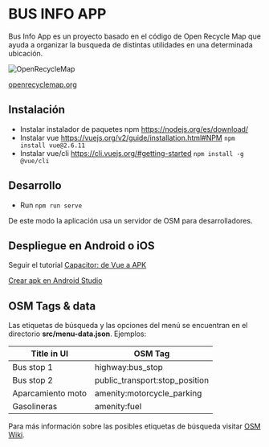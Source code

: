# BUS INFO APP

Bus Info App es un proyecto basado en el código de Open Recycle Map que ayuda a organizar la busqueda de distintas utilidades en una determinada ubicación.

![OpenRecycleMap](https://raw.githubusercontent.com/meta-systems/openrecyclemap/master/public/android-chrome-144x144.png)

[openrecyclemap.org](https://openrecyclemap.org/)


## Instalación

- Instalar instalador de paquetes npm  https://nodejs.org/es/download/
- Instalar vue https://vuejs.org/v2/guide/installation.html#NPM
  `npm install vue@2.6.11`
- Instalar vue/cli https://cli.vuejs.org/#getting-started 
  `npm install -g @vue/cli`

## Desarrollo

- Run `npm run serve`

De este modo la aplicación usa un servidor de OSM para desarrolladores.

## Despliegue en Android o iOS

Seguir el tutorial [Capacitor: de Vue a APK](https://gerardofloresgr.medium.com/capacitor-de-web-a-android-y-ios-con-proyectos-existentes-a59725d7f81d/ )

[Crear apk en Android Studio](https://code.tutsplus.com/es/tutorials/how-to-generate-apk-and-signed-apk-files-in-android-studio--cms-37927 )

## OSM Tags & data

Las etiquetas de búsqueda y las opciones del menú se encuentran en el directorio **src/menu-data.json**.
Ejemplos:

| Title in UI       |    OSM Tag                       |
|-------------------|----------------------------------|
| Bus stop 1        |  highway:bus_stop                |  
| Bus stop 2        |  public_transport:stop_position  |             |      
| Aparcamiento moto |  amenity:motorcycle_parking      |      
| Gasolineras       |  amenity:fuel                    |      

Para más información sobre las posibles etiquetas de búsqueda visitar [OSM Wiki](https://wiki.openstreetmap.org/wiki/).

